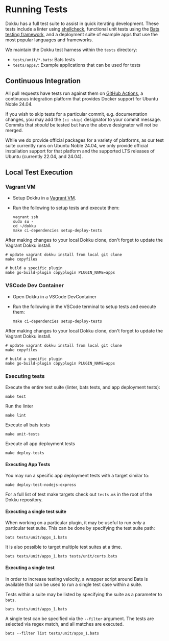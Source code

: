 # Running Tests

Dokku has a full test suite to assist in quick iterating development. These tests include a linter using [shellcheck](https://github.com/koalaman/shellcheck), functional unit tests using the [Bats testing framework](https://github.com/bats-core/bats-core), and a deployment suite of example apps that use the most popular languages and frameworks.

We maintain the Dokku test harness within the `tests` directory:

- `tests/unit/*.bats`: Bats tests
- `tests/apps/`: Example applications that can be used for tests

## Continuous Integration

All pull requests have tests run against them on [GitHub Actions](https://github.com/features/actions), a continuous integration platform that provides Docker support for Ubuntu Noble 24.04.

If you wish to skip tests for a particular commit, e.g. documentation changes, you may add the `[ci skip]` designator to your commit message. Commits that _should_ be tested but have the above designator will not be merged.

While we do provide official packages for a variety of platforms, as our test suite currently runs on Ubuntu Noble 24.04, we only provide official installation support for that platform and the supported LTS releases of Ubuntu (currently 22.04, and 24.04).

## Local Test Execution

### Vagrant VM

- Setup Dokku in a [Vagrant VM](/docs/getting-started/install/vagrant.md).
- Run the following to setup tests and execute them:

  ```shell
  vagrant ssh
  sudo su -
  cd ~/dokku
  make ci-dependencies setup-deploy-tests
  ```

After making changes to your local Dokku clone, don't forget to update the Vagrant Dokku install.

```shell
# update vagrant dokku install from local git clone
make copyfiles

# build a specific plugin
make go-build-plugin copyplugin PLUGIN_NAME=apps
```

### VSCode Dev Container

- Open Dokku in a VSCode DevContainer
- Run the following in the VSCode terminal to setup tests and execute them:

  ```shell
  make ci-dependencies setup-deploy-tests
  ```

After making changes to your local Dokku clone, don't forget to update the Vagrant Dokku install.

```shell
# update vagrant dokku install from local git clone
make copyfiles

# build a specific plugin
make go-build-plugin copyplugin PLUGIN_NAME=apps
```

### Executing tests

Execute the entire test suite (linter, bats tests, and app deployment tests):

```shell
make test
```

Run the linter

```shell
make lint
```

Execute all bats tests

```shell
make unit-tests
```

Execute all app deployment tests

```shell
make deploy-tests
```

#### Executing App Tests

You may run a specific app deployment tests with a target similar to:

```shell
make deploy-test-nodejs-express
```

For a full list of test make targets check out `tests.mk` in the root of the Dokku repository.

#### Executing a single test suite

When working on a particular plugin, it may be useful to run _only_ a particular test suite. This can be done by specifying the test suite path:

```shell
bats tests/unit/apps_1.bats
```

It is also possible to target multiple test suites at a time.

```shell
bats tests/unit/apps_1.bats tests/unit/certs.bats
```

#### Executing a single test

In order to increase testing velocity, a wrapper script around Bats is available that can be used to run a single test case within a suite.

Tests within a suite may be listed by specifying the suite as a parameter to `bats`.

```shell
bats tests/unit/apps_1.bats
```

A single test can be specified via the `--filter` argument. The tests are selected via regex match, and all matches are executed.

```shell
bats --filter list tests/unit/apps_1.bats
```
